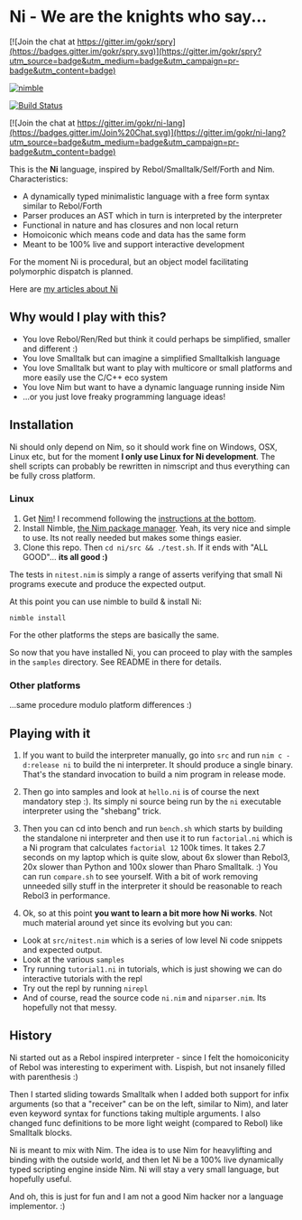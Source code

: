 # Ni - We are the knights who say...

[![Join the chat at https://gitter.im/gokr/spry](https://badges.gitter.im/gokr/spry.svg)](https://gitter.im/gokr/spry?utm_source=badge&utm_medium=badge&utm_campaign=pr-badge&utm_content=badge)

[![nimble](https://raw.githubusercontent.com/yglukhov/nimble-tag/master/nimble_js.png)](https://github.com/yglukhov/nimble-tag)

[![Build Status](https://travis-ci.org/gokr/ni.svg?branch=master)](https://travis-ci.org/gokr/ni)

[![Join the chat at https://gitter.im/gokr/ni-lang](https://badges.gitter.im/Join%20Chat.svg)](https://gitter.im/gokr/ni-lang?utm_source=badge&utm_medium=badge&utm_campaign=pr-badge&utm_content=badge)


This is the **Ni** language, inspired by Rebol/Smalltalk/Self/Forth and Nim. Characteristics:

* A dynamically typed minimalistic language with a free form syntax similar to Rebol/Forth
* Parser produces an AST which in turn is interpreted by the interpreter
* Functional in nature and has closures and non local return
* Homoiconic which means code and data has the same form
* Meant to be 100% live and support interactive development

For the moment Ni is procedural, but an object model facilitating polymorphic dispatch is planned.

Here are [my articles about Ni](http://goran.krampe.se/category/ni)

## Why would I play with this?

* You love Rebol/Ren/Red but think it could perhaps be simplified, smaller and different :)
* You love Smalltalk but can imagine a simplified Smalltalkish language 
* You love Smalltalk but want to play with multicore or small platforms and more easily use the C/C++ eco system
* You love Nim but want to have a dynamic language running inside Nim
* ...or you just love freaky programming language ideas!

## Installation

Ni should only depend on Nim, so it should work fine on Windows, OSX, Linux etc, but
for the moment **I only use Linux for Ni development**. The shell scripts can probably be rewritten
in nimscript and thus everything can be fully cross platform.

### Linux

1. Get [Nim](http://www.nim-lang.org)! I recommend following the [instructions at the bottom](http://nim-lang.org/download.html).
2. Install Nimble, [the Nim package manager](https://github.com/nim-lang/nimble). Yeah, its very nice and simple to use. Its not really needed but makes some things easier.
3. Clone this repo. Then `cd ni/src && ./test.sh`. If it ends with "ALL GOOD"... **its all good :)**


The tests in `nitest.nim` is simply a range of asserts verifying that small Ni
programs execute and produce the expected output.

At this point you can use nimble to build & install Ni:

	nimble install

For the other platforms the steps are basically the same.

So now that you have installed Ni, you can proceed to play with the samples in the `samples` directory.
See README in there for details.

### Other platforms

...same procedure modulo platform differences :)


## Playing with it

1. If you want to build the interpreter manually, go into `src` and run
`nim c -d:release ni` to build the ni interpreter. It should produce a single binary.
That's the standard invocation to build a nim program in release mode.

2. Then go into samples and look at `hello.ni` is of course the next mandatory step :).
Its simply ni source being run by the `ni` executable interpreter using the "shebang" trick.

4. Then you can cd into bench and run `bench.sh` which starts by building the standalone ni interpreter
and then use it to run `factorial.ni` which is a Ni program that calculates `factorial 12`
100k times. It takes 2.7 seconds on my laptop which is quite slow, about 6x slower than
Rebol3, 20x slower than Python and 100x slower than Pharo Smalltalk. :) You can run `compare.sh`
to see yourself. With a bit of work removing unneeded silly stuff in the interpreter it should
be reasonable to reach Rebol3 in performance.

4. Ok, so at this point **you want to learn a bit more how Ni works**. Not much material around
yet since its evolving but you can:

* Look at `src/nitest.nim` which is a series of low level Ni code snippets and expected output.
* Look at the various `samples`
* Try running `tutorial1.ni` in tutorials, which is just showing we can do interactive tutorials with the repl
* Try out the repl by running `nirepl`
* And of course, read the source code `ni.nim` and `niparser.nim`. Its hopefully not that messy.

## History

Ni started out as a Rebol inspired interpreter - since I felt the homoiconicity
of Rebol was interesting to experiment with. Lispish, but not insanely filled
with parenthesis :)

Then I started sliding towards Smalltalk when I added both support for infix
arguments (so that a "receiver" can be on the left, similar to Nim), and later
even keyword syntax for functions taking multiple arguments. I also changed func
definitions to be more light weight (compared to Rebol) like Smalltalk blocks.

Ni is meant to mix with Nim. The idea is to use Nim for heavylifting and binding
with the outside world, and then let Ni be a 100% live dynamically typed
scripting engine inside Nim. Ni will stay a very small language, but hopefully useful.

And oh, this is just for fun and I am not a good Nim hacker nor a language
implementor. :)


